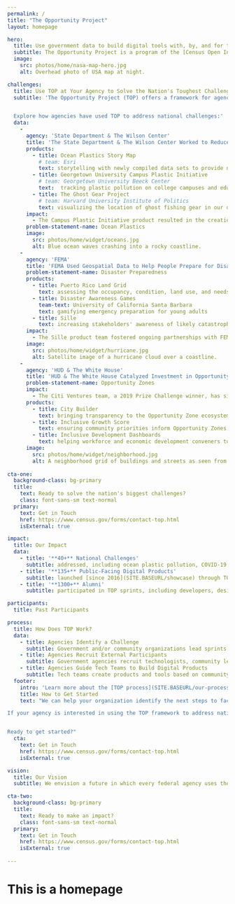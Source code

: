 ```yaml
---
permalink: /
title: "The Opportunity Project"
layout: homepage

hero:
  title: Use government data to build digital tools with, by, and for the people.
  subtitle: The Opportunity Project is a program of the [Census Open Innovation Labs](https://coil.census.gov/) at the U.S. Census Bureau.
  image:
    src: photos/home/nasa-map-hero.jpg
    alt: Overhead photo of USA map at night.

challenges:
  title: Use TOP at Your Agency to Solve the Nation's Toughest Challenges
  subtitle: 'The Opportunity Project (TOP) offers a framework for agencies to facilitate collaboration between technologists and community advocates in order to rapidly design digital solutions for the public good.


  Explore how agencies have used TOP to address national challenges:'
  data:
    - 
      agency: 'State Department & The Wilson Center'
      title: 'The State Department & The Wilson Center Worked to Reduce Plastic Waste in Oceans'
      products:
        - title: Ocean Plastics Story Map
          # team: Esri
          text: storytelling with newly compiled data sets to provide new insights and solutions to the problem of ocean plastic pollution
        - title: Georgetown University Campus Plastic Initiative
          # team: Georgetown University Beeck Center
          text:  tracking plastic pollution on college campuses and educating students on its impact 
        - title: The Ghost Gear Project
          # team: Harvard University Institute of Politics
          text: visualizing the location of ghost fishing gear in our oceans with accompanying mitigation techniques
      impact: 
        - The Campus Plastic Initiative product resulted in the creation of a Georgetown student organization and greater emphasis on recycling and reduction of plastic pollution on campus
      problem-statement-name: Ocean Plastics
      image:
        src: photos/home/widget/oceans.jpg
        alt: Blue ocean waves crashing into a rocky coastline.
    - 
      agency: 'FEMA'
      title: 'FEMA Used Geospatial Data to Help People Prepare for Disasters'
      problem-statement-name: Disaster Preparedness
      products:
        - title: Puerto Rico Land Grid
          text: assessing the occupancy, condition, land use, and needs of all 1.5 million properties in Puerto Rico
        - title: Disaster Awareness Games
          team-text: University of California Santa Barbara
          text: gamifying emergency preparation for young adults
        - title: Sille
          text: increasing stakeholders' awareness of likely catastrophic structural failure in their areas
      impact: 
        - The Sille product team fostered ongoing partnerships with FEMA, as well as with the Puerto Rican and NYC governments
      image:
        src: photos/home/widget/hurricane.jpg
        alt: Satellite image of a hurricane cloud over a coastline.
    - 
      agency: 'HUD & The White House'
      title: 'HUD & The White House Catalyzed Investment in Opportunity Zones'
      problem-statement-name: Opportunity Zones
      impact: 
        - The Citi Ventures team, a 2019 Prize Challenge winner, has since participated in two additional sprints, continuing to build out the City Builder product by adding datasets and features
      products:
        - title: City Builder
          text: bringing transparency to the Opportunity Zone ecosystem for public and private investment
        - title: Inclusive Growth Score
          text: ensuring community priorities inform Opportunity Zones strategies employed by decision-makers
        - title: Inclusive Development Dashboards
          text: helping workforce and economic development conveners to prioritize inclusive development in their regions
      image:
        src: photos/home/widget/neighborhood.jpg
        alt: A neighborhood grid of buildings and streets as seen from above.
    
cta-one:
  background-class: bg-primary
  title: 
    text: Ready to solve the nation's biggest challenges?
    class: font-sans-sm text-normal
  primary:
    text: Get in Touch
    href: https://www.census.gov/forms/contact-top.html
    isExternal: true

impact:
  title: Our Impact
  data:
    - title: '**40+** National Challenges'
      subtitle: addressed, including ocean plastic pollution, COVID-19 economic recovery, disaster response, [and more](SITE.BASEURL/sprints)
    - title: '**135+** Public-Facing Digital Products'
      subtitle: launched [since 2016](SITE.BASEURL/showcase) through TOP's 12-week technology development sprints
    - title: '**1300+** Alumni'
      subtitle: participated in TOP sprints, including developers, designers, community leaders, data & policy experts, students, and government agencies

participants:
  title: Past Participants

process:
  title: How Does TOP Work?
  data:
    - title: Agencies Identify a Challenge
      subtitle: Government and/or community organizations lead sprints and identify pressing, public-facing issues.
    - title: Agencies Recruit External Participants
      subtitle: Government agencies recruit technologists, community leaders, and data experts to participate in a 12-week sprint challenge.
    - title: Agencies Guide Tech Teams to Build Digital Products
      subtitle: Tech teams create products and tools based on community feedback. User research and exploration are important steps during this process. Tech teams include industry start-ups, technologists from outside the government, and university students.
  footer:
    intro: 'Learn more about the [TOP process](SITE.BASEURL/our-process).'
    title: How to Get Started
    text: "We can help your organization identify the next steps to facilitate a successful TOP sprint.

If your agency is interested in using the TOP framework to address national challenges, please [complete this form](https://www.census.gov/forms/contact-top.html) to get started. A member of the [Census Open Innovation Labs (COIL)](https://coil.census.gov/) team will be in touch within one week.


Ready to get started?"
  cta: 
    text: Get in Touch
    href: https://www.census.gov/forms/contact-top.html
    isExternal: true

vision:
  title: Our Vision
  subtitle: We envision a future in which every federal agency uses the TOP model. We're empowering you with the tools you need to lead open innovation.

cta-two:
  background-class: bg-primary
  title: 
    text: Ready to make an impact?
    class: font-sans-sm text-normal
  primary:
    text: Get in Touch
    href: https://www.census.gov/forms/contact-top.html
    isExternal: true
        
---
```


# This is a homepage
